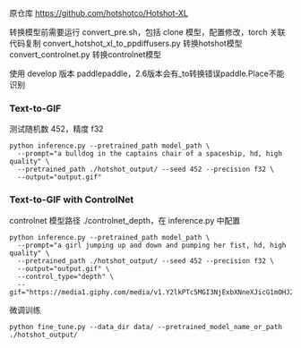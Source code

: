 原仓库 <https://github.com/hotshotco/Hotshot-XL>

转换模型前需要运行 convert_pre.sh，包括 clone 模型，配置修改，torch 关联代码复制
convert_hotshot_xl_to_ppdiffusers.py 转换hotshot模型
convert_controlnet.py 转换controlnet模型

使用 develop 版本 paddlepaddle，2.6版本会有\_to转换错误paddle.Place不能识别

### Text-to-GIF

测试随机数 452，精度 f32

``` shell
python inference.py --pretrained_path model_path \
  --prompt="a bulldog in the captains chair of a spaceship, hd, high quality" \
  --pretrained_path ./hotshot_output/ --seed 452 --precision f32 \
  --output="output.gif"
```

### Text-to-GIF with ControlNet

controlnet 模型路径 ./controlnet_depth，在 inference.py 中配置

``` shell
python inference.py --pretrained_path model_path \
  --prompt="a girl jumping up and down and pumping her fist, hd, high quality" \
  --pretrained_path ./hotshot_output/ --seed 452 --precision f32 \
  --output="output.gif" \
  --control_type="depth" \
  --gif="https://media1.giphy.com/media/v1.Y2lkPTc5MGI3NjExbXNneXJicG1mOHJ2dzQ2Y2JteDY1ZWlrdjNjMjl3ZWxyeWFxY2EzdyZlcD12MV9pbnRlcm5hbF9naWZfYnlfaWQmY3Q9Zw/YOTAoXBgMCmFeQQzuZ/giphy.gif"
```

微调训练

``` shell
python fine_tune.py --data_dir data/ --pretrained_model_name_or_path ./hotshot_output/
```
